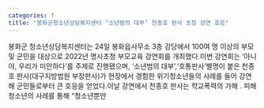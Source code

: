 ```yaml
---
categories: f
title: "봉화군청소년상담복지센터 ‘소년범의 대부’ 천종호 판사 초청 강연 호응"
---
```

봉화군 청소년상담복지센터는 24일 봉화읍사무소 3층 강당에서 100여 명 이상의 부모 및 군민을 대상으로 2022년 명사초청 부모교육 강연회를 개최했다.이번 강연회는 &lsquo;아니야, 우리가 미안하다&rsquo;를 주제로 진행됐으며, &lsquo;소년범의 대부&rsquo;,&lsquo;호통판사&rsquo;별명이 붙은 천종호 판사(대구지방법원 부장판사)가 현장에서 경험한 위기청소년들의 사례를 들어 강연해 군민들로부터 큰 호응을 얻었다.이날 강연에서 천종호 판사는 학교폭력의 가해 ․ 피해 청소년의 사례를 통해 &ldquo;청소년뿐만